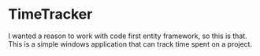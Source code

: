 # TimeTracker

I wanted a reason to work with code first entity framework, so this is that. This is a simple windows application that can track time spent on a project.
